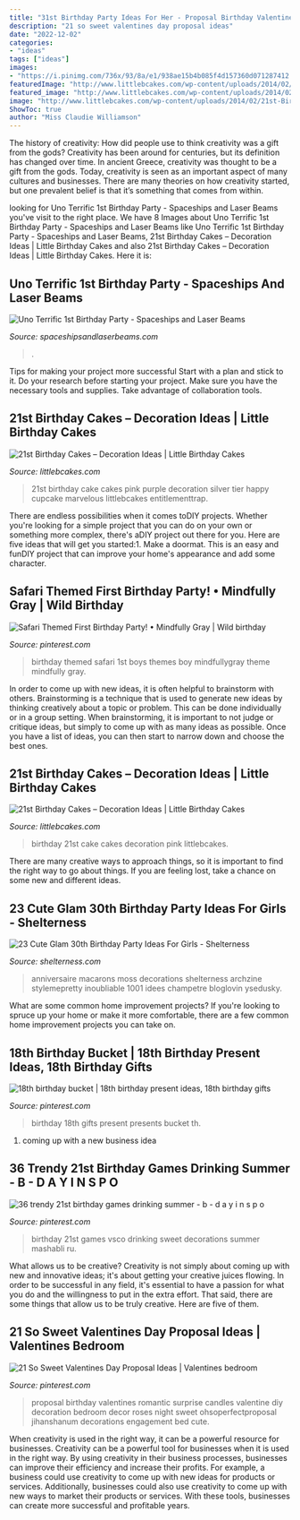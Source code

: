 ```yaml
---
title: "31st Birthday Party Ideas For Her - Proposal Birthday Valentines Romantic Surprise Candles Valentine Diy Decoration Bedroom Decor Roses Night Sweet Ohsoperfectproposal Jihanshanum Decorations Engagement Bed Cute"
description: "21 so sweet valentines day proposal ideas"
date: "2022-12-02"
categories:
- "ideas"
tags: ["ideas"]
images:
- "https://i.pinimg.com/736x/93/8a/e1/938ae15b4b085f4d157360d071287412.jpg"
featuredImage: "http://www.littlebcakes.com/wp-content/uploads/2014/02/Images-of-21st-Birthday-Cakes-768x1024.jpg"
featured_image: "http://www.littlebcakes.com/wp-content/uploads/2014/02/21st-Birthday-Cakes-768x1024.jpg"
image: "http://www.littlebcakes.com/wp-content/uploads/2014/02/21st-Birthday-Cakes-768x1024.jpg"
ShowToc: true
author: "Miss Claudie Williamson"
---
```



The history of creativity: How did people use to think creativity was a gift from the gods?
Creativity has been around for centuries, but its definition has changed over time. In ancient Greece, creativity was thought to be a gift from the gods. Today, creativity is seen as an important aspect of many cultures and businesses. There are many theories on how creativity started, but one prevalent belief is that it’s something that comes from within.

	

		
looking for Uno Terrific 1st Birthday Party - Spaceships and Laser Beams you've visit to the right place. We have 8 Images about Uno Terrific 1st Birthday Party - Spaceships and Laser Beams like Uno Terrific 1st Birthday Party - Spaceships and Laser Beams, 21st Birthday Cakes – Decoration Ideas | Little Birthday Cakes and also 21st Birthday Cakes – Decoration Ideas | Little Birthday Cakes. Here it is:
		
    
## Uno Terrific 1st Birthday Party - Spaceships And Laser Beams

<img loading=lazy src="https://spaceshipsandlaserbeams.com/wp-content/uploads/2015/09/uno-birthday-party-ideas.jpg" onerror="this.onerror=null;this.src='https://tse1.mm.bing.net/th?id=OIP.hqK4rGpqvacX6IB3VZCt7gHaLH&amp;pid=15.1';" alt="Uno Terrific 1st Birthday Party - Spaceships and Laser Beams">

_Source: spaceshipsandlaserbeams.com_

>. 

	

Tips for making your project more successful
Start with a plan and stick to it.
Do your research before starting your project.
Make sure you have the necessary tools and supplies.
Take advantage of collaboration tools.

    
## 21st Birthday Cakes – Decoration Ideas | Little Birthday Cakes

<img loading=lazy src="http://www.littlebcakes.com/wp-content/uploads/2014/02/21st-Birthday-Cakes-768x1024.jpg" onerror="this.onerror=null;this.src='https://tse4.mm.bing.net/th?id=OIP.0Ni_fV5ODQW1SkUfWGEISwHaJ4&amp;pid=15.1';" alt="21st Birthday Cakes – Decoration Ideas | Little Birthday Cakes">

_Source: littlebcakes.com_

>21st birthday cake cakes pink purple decoration silver tier happy cupcake marvelous littlebcakes entitlementtrap. 

	

There are endless possibilities when it comes toDIY projects. Whether you're looking for a simple project that you can do on your own or something more complex, there's aDIY project out there for you. Here are five ideas that will get you started:1. Make a doormat. This is an easy and funDIY project that can improve your home's appearance and add some character.

    
## Safari Themed First Birthday Party! • Mindfully Gray | Wild Birthday

<img loading=lazy src="https://i.pinimg.com/736x/c3/69/61/c36961144e343a895c7b95e41242b08d.jpg" onerror="this.onerror=null;this.src='https://tse4.mm.bing.net/th?id=OIP.vhxKPO3ANr7winSaPrDxRAHaLH&amp;pid=15.1';" alt="Safari Themed First Birthday Party! • Mindfully Gray | Wild birthday">

_Source: pinterest.com_

>birthday themed safari 1st boys themes boy mindfullygray theme mindfully gray. 

	

In order to come up with new ideas, it is often helpful to brainstorm with others. Brainstorming is a technique that is used to generate new ideas by thinking creatively about a topic or problem. This can be done individually or in a group setting. When brainstorming, it is important to not judge or critique ideas, but simply to come up with as many ideas as possible. Once you have a list of ideas, you can then start to narrow down and choose the best ones.

    
## 21st Birthday Cakes – Decoration Ideas | Little Birthday Cakes

<img loading=lazy src="http://www.littlebcakes.com/wp-content/uploads/2014/02/Images-of-21st-Birthday-Cakes-768x1024.jpg" onerror="this.onerror=null;this.src='https://tse1.mm.bing.net/th?id=OIP.JcL9Uv2HdGwtqFyssu1glgHaJ4&amp;pid=15.1';" alt="21st Birthday Cakes – Decoration Ideas | Little Birthday Cakes">

_Source: littlebcakes.com_

>birthday 21st cake cakes decoration pink littlebcakes. 

	

There are many creative ways to approach things, so it is important to find the right way to go about things. If you are feeling lost, take a chance on some new and different ideas.

    
## 23 Cute Glam 30th Birthday Party Ideas For Girls - Shelterness

<img loading=lazy src="https://i.shelterness.com/2017/02/08-moss-30-with-floral-decor-and-lots-of-candles.jpg" onerror="this.onerror=null;this.src='https://tse3.mm.bing.net/th?id=OIP.myTpue6Xjo-mm6QgFy8tkgHaLH&amp;pid=15.1';" alt="23 Cute Glam 30th Birthday Party Ideas For Girls - Shelterness">

_Source: shelterness.com_

>anniversaire macarons moss decorations shelterness archzine stylemepretty inoubliable 1001 idees champetre bloglovin ysedusky. 

	

What are some common home improvement projects?
If you're looking to spruce up your home or make it more comfortable, there are a few common home improvement projects you can take on.

    
## 18th Birthday Bucket | 18th Birthday Present Ideas, 18th Birthday Gifts

<img loading=lazy src="https://i.pinimg.com/736x/48/f9/02/48f902b8b2a9c0f7ea3dc7fea77d87e5--milestone-birthdays-th-birthday-presents.jpg" onerror="this.onerror=null;this.src='https://tse3.mm.bing.net/th?id=OIP.ZjTjJUMCLHVei4DsSCxhIAHaJ3&amp;pid=15.1';" alt="18th birthday bucket | 18th birthday present ideas, 18th birthday gifts">

_Source: pinterest.com_

>birthday 18th gifts present presents bucket th. 

	

1. coming up with a new business idea 

    
## 36 Trendy 21st Birthday Games Drinking Summer - B - D A Y I N S P O

<img loading=lazy src="https://i.pinimg.com/736x/af/c4/82/afc482f616aa3d5e2bd156d059abbcb6.jpg" onerror="this.onerror=null;this.src='https://tse2.mm.bing.net/th?id=OIP.FSXpoVWXYPa5xwzJg9CXDgAAAA&amp;pid=15.1';" alt="36 trendy 21st birthday games drinking summer - b - d a y i n s p o">

_Source: pinterest.com_

>birthday 21st games vsco drinking sweet decorations summer mashabli ru. 

	

What allows us to be creative?
Creativity is not simply about coming up with new and innovative ideas; it's about getting your creative juices flowing. In order to be successful in any field, it's essential to have a passion for what you do and the willingness to put in the extra effort. That said, there are some things that allow us to be truly creative. Here are five of them.

    
## 21 So Sweet Valentines Day Proposal Ideas | Valentines Bedroom

<img loading=lazy src="https://i.pinimg.com/736x/93/8a/e1/938ae15b4b085f4d157360d071287412.jpg" onerror="this.onerror=null;this.src='https://tse1.mm.bing.net/th?id=OIP.yuqmzT6Dvrm4viOGAFeiZwHaLG&amp;pid=15.1';" alt="21 So Sweet Valentines Day Proposal Ideas | Valentines bedroom">

_Source: pinterest.com_

>proposal birthday valentines romantic surprise candles valentine diy decoration bedroom decor roses night sweet ohsoperfectproposal jihanshanum decorations engagement bed cute. 

	

When creativity is used in the right way, it can be a powerful resource for businesses.
Creativity can be a powerful tool for businesses when it is used in the right way. By using creativity in their business processes, businesses can improve their efficiency and increase their profits. For example, a business could use creativity to come up with new ideas for products or services. Additionally, businesses could also use creativity to come up with new ways to market their products or services. With these tools, businesses can create more successful and profitable years.

